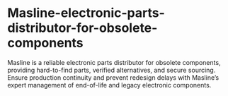 # Masline-electronic-parts-distributor-for-obsolete-components
Masline is a reliable electronic parts distributor for obsolete components, providing hard-to-find parts, verified alternatives, and secure sourcing. Ensure production continuity and prevent redesign delays with Masline’s expert management of end-of-life and legacy electronic components.
